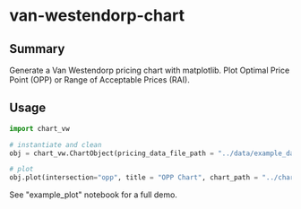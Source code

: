 # van-westendorp-chart

Summary
-----
Generate a Van Westendorp pricing chart with matplotlib. Plot Optimal Price Point (OPP) or Range of Acceptable Prices (RAI).

Usage
-----
``` python
import chart_vw

# instantiate and clean
obj = chart_vw.ChartObject(pricing_data_file_path = "../data/example_data.csv")

# plot
obj.plot(intersection="opp", title = "OPP Chart", chart_path = "../charts/example_chart.png"))
```

See "example_plot" notebook for a full demo.